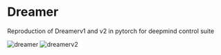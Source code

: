 # Dreamer
Reproduction of Dreamerv1 and v2 in pytorch for deepmind control suite

![dreamer](results/dreamer.gif) ![dreamerv2](results/dreamerv2.gif)
